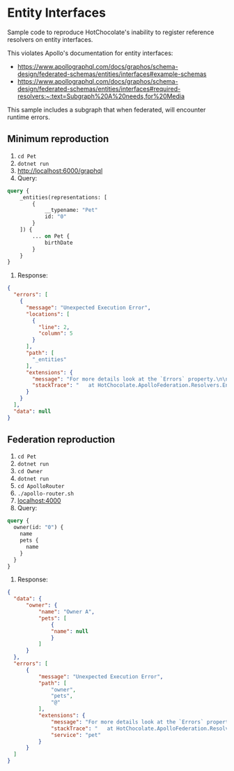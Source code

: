 # Entity Interfaces

Sample code to reproduce HotChocolate's inability to register reference resolvers on entity interfaces.

This violates Apollo's documentation for entity interfaces:
* <https://www.apollographql.com/docs/graphos/schema-design/federated-schemas/entities/interfaces#example-schemas>
* <https://www.apollographql.com/docs/graphos/schema-design/federated-schemas/entities/interfaces#required-resolvers:~:text=Subgraph%20A%20needs,for%20Media>

This sample includes a subgraph that when federated, will encounter runtime errors.

## Minimum reproduction

1. `cd Pet`
1. `dotnet run`
1. <http://localhost:6000/graphql>
1. Query:
  ```graphql
  query {
      _entities(representations: [
          {
              __typename: "Pet"
              id: "0"
          }
      ]) {
          ... on Pet {
              birthDate
          }
      }
  }
   ```
1. Response:
  ```json
  {
    "errors": [
      {
        "message": "Unexpected Execution Error",
        "locations": [
          {
            "line": 2,
            "column": 5
          }
        ],
        "path": [
          "_entities"
        ],
        "extensions": {
          "message": "For more details look at the `Errors` property.\n\n1. The apollo gateway tries to resolve an entity for which no EntityResolver method was found.\n",
          "stackTrace": "   at HotChocolate.ApolloFederation.Resolvers.EntitiesResolver.ResolveAsync(ISchema schema, IReadOnlyList`1 representations, IResolverContext context)\n   at HotChocolate.Types.ResolveObjectFieldDescriptorExtensions.<>c__DisplayClass3_0`1.<<Resolve>b__0>d.MoveNext()\n--- End of stack trace from previous location ---\n   at HotChocolate.Types.Helpers.FieldMiddlewareCompiler.<>c__DisplayClass9_0.<<CreateResolverMiddleware>b__0>d.MoveNext()\n--- End of stack trace from previous location ---\n   at HotChocolate.Execution.Processing.Tasks.ResolverTask.ExecuteResolverPipelineAsync(CancellationToken cancellationToken)\n   at HotChocolate.Execution.Processing.Tasks.ResolverTask.TryExecuteAsync(CancellationToken cancellationToken)"
        }
      }
    ],
    "data": null
  }
  ```

## Federation reproduction

1. `cd Pet`
1. `dotnet run`
1. `cd Owner`
1. `dotnet run`
1. `cd ApolloRouter`
1. `./apollo-router.sh`
1. <localhost:4000>
1. Query:
  ```graphql
  query {
    owner(id: "0") {
      name
      pets {
        name
      }
    }
  }
  ```
1. Response:
  ```json
  {
    "data": {
        "owner": {
            "name": "Owner A",
            "pets": [
                {
                "name": null
                }
            ]
        }
    },
    "errors": [
        {
            "message": "Unexpected Execution Error",
            "path": [
                "owner",
                "pets",
                "@"
            ],
            "extensions": {
                "message": "For more details look at the `Errors` property.\n\n1. The apollo gateway tries to resolve an entity for which no EntityResolver method was found.\n",
                "stackTrace": "   at HotChocolate.ApolloFederation.Resolvers.EntitiesResolver.ResolveAsync(ISchema schema, IReadOnlyList`1 representations, IResolverContext context)\n   at HotChocolate.Types.ResolveObjectFieldDescriptorExtensions.<>c__DisplayClass3_0`1.<<Resolve>b__0>d.MoveNext()\n--- End of stack trace from previous location ---\n   at HotChocolate.Types.Helpers.FieldMiddlewareCompiler.<>c__DisplayClass9_0.<<CreateResolverMiddleware>b__0>d.MoveNext()\n--- End of stack trace from previous location ---\n   at HotChocolate.Execution.Processing.Tasks.ResolverTask.ExecuteResolverPipelineAsync(CancellationToken cancellationToken)\n   at HotChocolate.Execution.Processing.Tasks.ResolverTask.TryExecuteAsync(CancellationToken cancellationToken)",
                "service": "pet"
            }
        }
    ]
  }
  ```
